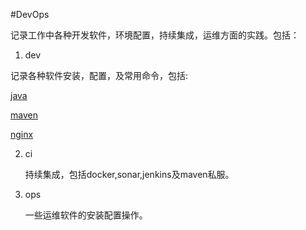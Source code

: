 #DevOps

记录工作中各种开发软件，环境配置，持续集成，运维方面的实践。包括：

1. dev


记录各种软件安装，配置，及常用命令，包括:
	
[java](http://git.oschina.net/yxb_1990/DevOps/blob/master/dev/java.md)
	
[maven](http://git.oschina.net/yxb_1990/DevOps/blob/master/dev/maven.md)

[nginx](http://git.oschina.net/yxb_1990/DevOps/blob/master/dev/nginx.md)
    

2. ci


    持续集成，包括docker,sonar,jenkins及maven私服。
	
3. ops


    一些运维软件的安装配置操作。